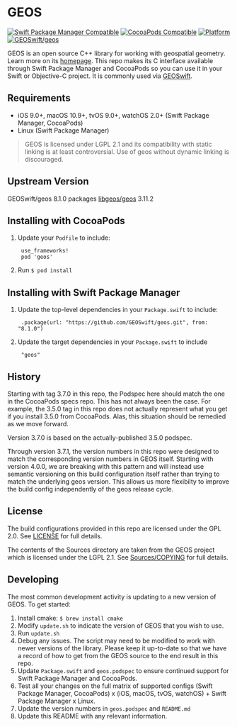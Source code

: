 # GEOS

[![Swift Package Manager Compatible](https://img.shields.io/badge/SwiftPM-compatible-4BC51D.svg?style=flat)](https://swift.org/package-manager/)
[![CocoaPods Compatible](https://img.shields.io/cocoapods/v/geos.svg)](https://cocoapods.org)
[![Platform](https://img.shields.io/cocoapods/p/geos.svg?style=flat)](https://github.com/GEOSwift/geos)
[![GEOSwift/geos](https://github.com/GEOSwift/geos/actions/workflows/main.yml/badge.svg)](https://github.com/GEOSwift/geos/actions/workflows/main.yml)

GEOS is an open source C++ library for working with geospatial geometry. Learn
more on its [homepage](https://libgeos.org). This repo makes its C interface
available through Swift Package Manager and CocoaPods so you can use
it in your Swift or Objective-C project. It is commonly used via
[GEOSwift](https://github.com/GEOSwift/GEOSwift).

## Requirements

* iOS 9.0+, macOS 10.9+, tvOS 9.0+, watchOS 2.0+ (Swift Package Manager, CocoaPods)
* Linux (Swift Package Manager)

> GEOS is licensed under LGPL 2.1 and its compatibility with static linking is
at least controversial. Use of geos without dynamic linking is discouraged.

## Upstream Version

GEOSwift/geos 8.1.0 packages [libgeos/geos](https://github.com/libgeos/geos) 3.11.2

## Installing with CocoaPods

1. Update your `Podfile` to include:

        use_frameworks!
        pod 'geos'

2. Run `$ pod install`

## Installing with Swift Package Manager

1. Update the top-level dependencies in your `Package.swift` to include:

        .package(url: "https://github.com/GEOSwift/geos.git", from: "8.1.0")

2. Update the target dependencies in your `Package.swift` to include

        "geos"

## History

Starting with tag 3.7.0 in this repo, the Podspec here should match the one in
the CocoaPods specs repo. This has not always been the case. For example, the
3.5.0 tag in this repo does not actually represent what you get if you install
3.5.0 from CocoaPods. Alas, this situation should be remedied as we move
forward.

Version 3.7.0 is based on the actually-published 3.5.0 podspec.

Through version 3.7.1, the version numbers in this repo were designed to match
the corresponding version numbers in GEOS itself. Starting with version 4.0.0,
we are breaking with this pattern and will instead use semantic versioning on
this build configuration itself rather than trying to match the underlying geos
version. This allows us more flexibilty to improve the build config
independently of the geos release cycle.

## License

The build configurations provided in this repo are licensed under the GPL 2.0.
See [LICENSE](LICENSE) for full details.

The contents of the Sources directory are taken from the GEOS project which is
licensed under the LGPL 2.1. See [Sources/COPYING](Sources/COPYING) for full
details.

## Developing

The most common development activity is updating to a new version of GEOS. To
get started:

1. Install cmake: `$ brew install cmake`
2. Modify `update.sh` to indicate the version of GEOS that you wish to use.
3. Run `update.sh`
4. Debug any issues. The script may need to be modified to work with newer
versions of the library. Please keep it up-to-date so that we have a record of
how to get from the GEOS source to the end result in this repo.
5. Update `Package.swift` and `geos.podspec` to ensure
continued support for Swift Package Manager and CocoaPods.
6. Test all your changes on the full matrix of supported configs
(Swift Package Manager, CocoaPods) x (iOS, macOS, tvOS, watchOS) + Swift
Package Manager x Linux.
7. Update the version numbers in `geos.podspec` and `README.md`
8. Update this README with any relevant information.
